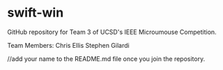 # swift-win

GitHub repository for Team 3 of UCSD's IEEE Microumouse Competition.

Team Members:
  Chris Ellis
  Stephen Gilardi
  
  //add your name to the README.md file once you join the repository.
